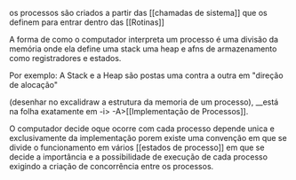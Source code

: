 os processos são criados a partir das [[chamadas de sistema]] que os definem para entrar dentro das [[Rotinas]]  

A forma de como o computador interpreta um processo é uma divisão da memória onde ela define uma stack uma heap e afns de armazenamento como registradores e estados.

Por exemplo:
A Stack e a Heap são postas uma contra a outra em "direção de alocação" 

(desenhar no excalidraw a estrutura da memoria de um processo), __está na folha exatamente em -i> -A>[[Implementação de Processos]].

O computador decide oque ocorre com cada processo depende unica e exclusivamente da implementação porem existe uma convenção em que se divide o funcionamento em vários [[estados de processo]] em que se decide a importância e a possibilidade de execução de cada processo exigindo a criação de concorrência entre os processos.

